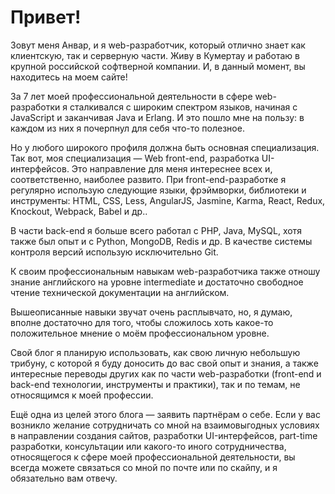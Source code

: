 
# Привет!

Зовут меня Анвар, и я web-разработчик, который отлично знает как клиентскую, так и серверную части. Живу в Кумертау и работаю в крупной российской софтверной компании. И, в данный момент, вы находитесь на моем сайте!

За 7 лет моей профессиональной деятельности в сфере web-разработки я сталкивался с широким спектром языков, начиная с JavaScript и заканчивая Java и Erlang. И это пошло мне на пользу: в каждом из них я почерпнул для себя что-то полезное.

Но у любого широкого профиля должна быть основная специализация. Так вот, моя специализация — Web front-end, разработка UI-интерфейсов. Это направление для меня интереснее всех и, соответственно, наиболее развито. При front-end-разработке я регулярно использую следующие языки, фрэймворки, библиотеки и инструменты: HTML, CSS, Less, AngularJS, Jasmine, Karma, React, Redux, Knockout, Webpack, Babel и др..

В части back-end я больше всего работал с PHP, Java, MySQL, хотя также был опыт и с Python, MongoDB, Redis и др. В качестве системы контроля версий использую исключительно Git.

К своим профессиональным навыкам web-разработчика также отношу знание английского на уровне intermediate и достаточно свободное чтение технической документации на английском.

Вышеописанные навыки звучат очень расплывчато, но, я думаю, вполне достаточно для того, чтобы сложилось хоть какое-то положительное мнение о моём профессиональном уровне.

Свой блог я планирую использовать, как свою личную небольшую трибуну, с которой я буду доносить до вас свой опыт и знания, а также интересные переводы других как по части web-разработки (front-end и back-end технологии, инструменты и практики), так и по темам, не относящимся к моей профессии.

Ещё одна из целей этого блога — заявить партнёрам о себе. Если у вас возникло желание сотрудничать со мной на взаимовыгодных условиях в направлении создания сайтов, разработки UI-интерфейсов, part-time разработки, консультации или какого-то иного сотрудничества, относящегося к сфере моей профессиональной деятельности, вы всегда можете связаться со мной по почте или по скайпу, и я обязательно вам отвечу.
